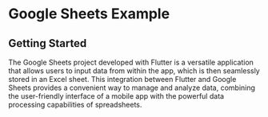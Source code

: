 # Google Sheets Example

## Getting Started

The Google Sheets project developed with Flutter is a versatile application that allows users to input data from within the app, which is then seamlessly stored in an Excel sheet. This integration between Flutter and Google Sheets provides a convenient way to manage and analyze data, combining the user-friendly interface of a mobile app with the powerful data processing capabilities of spreadsheets.
